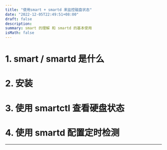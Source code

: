 ```yaml
---
title: "使用smart + smartd 来监控磁盘状态"
date: "2022-12-05T22:49:51+08:00"
draft: false
description: 
summary: smart 的理解 和 smartd 的基本使用
isMath: false
---
```


# 1. smart / smartd 是什么

# 2. 安装

# 3. 使用 smartctl 查看硬盘状态

# 4. 使用 smartd 配置定时检测

---

